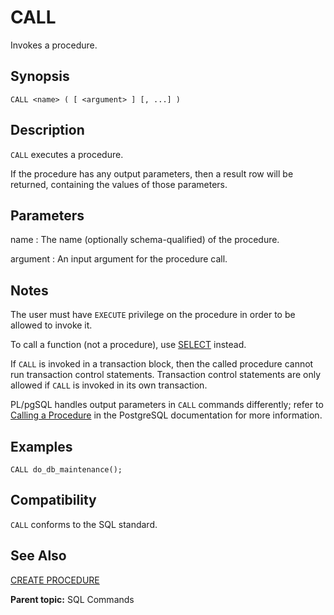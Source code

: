 # CALL

Invokes a procedure.

## Synopsis

``` {#sql_command_synopsis}
CALL <name> ( [ <argument> ] [, ...] )
```

## Description

`CALL` executes a procedure.

If the procedure has any output parameters, then a result row will be returned, containing the values of those parameters.

## Parameters

name
:   The name (optionally schema-qualified) of the procedure.

argument
:   An input argument for the procedure call.

## Notes

The user must have `EXECUTE` privilege on the procedure in order to be allowed to invoke it.

To call a function (not a procedure), use [SELECT](SELECT.html) instead.

If `CALL` is invoked in a transaction block, then the called procedure cannot run transaction control statements. Transaction control statements are only allowed if `CALL` is invoked in its own transaction.

PL/pgSQL handles output parameters in `CALL` commands differently; refer to [Calling a Procedure](https://www.postgresql.org/docs/12/plpgsql-control-structures.html#PLPGSQL-STATEMENTS-CALLING-PROCEDURE) in the PostgreSQL documentation for more information.

## Examples

```
CALL do_db_maintenance();
```

## Compatibility

`CALL` conforms to the SQL standard.

## See Also

[CREATE PROCEDURE](CREATE_PROCEDURE.html)

**Parent topic:** SQL Commands

